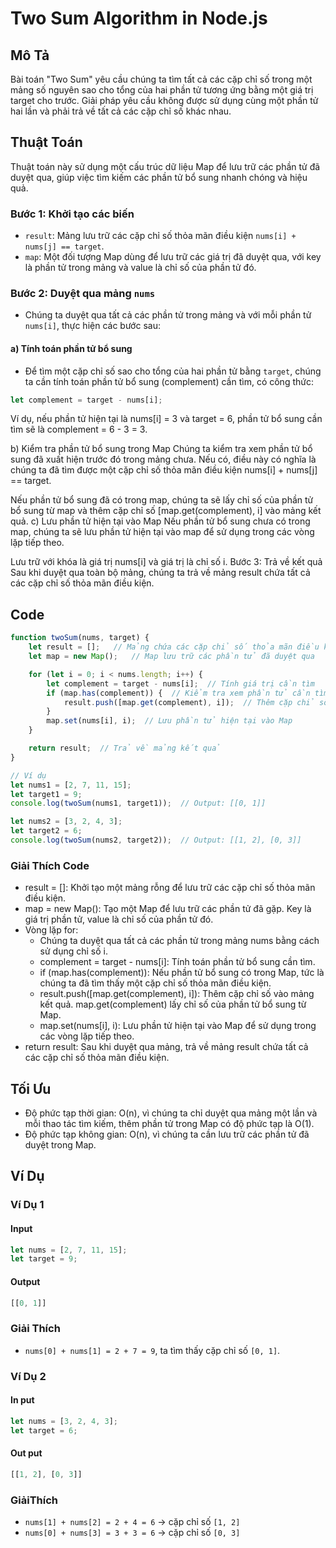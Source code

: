 # Two Sum Algorithm in Node.js

## Mô Tả

Bài toán "Two Sum" yêu cầu chúng ta tìm tất cả các cặp chỉ số trong một mảng số nguyên sao cho tổng của hai phần tử tương ứng bằng một giá trị target cho trước. Giải pháp yêu cầu không được sử dụng cùng một phần tử hai lần và phải trả về tất cả các cặp chỉ số khác nhau.

## Thuật Toán

Thuật toán này sử dụng một cấu trúc dữ liệu Map để lưu trữ các phần tử đã duyệt qua, giúp việc tìm kiếm các phần tử bổ sung nhanh chóng và hiệu quả.

### Bước 1: Khởi tạo các biến

- `result`: Mảng lưu trữ các cặp chỉ số thỏa mãn điều kiện `nums[i] + nums[j] == target`.
- `map`: Một đối tượng Map dùng để lưu trữ các giá trị đã duyệt qua, với key là phần tử trong mảng và value là chỉ số của phần tử đó.

### Bước 2: Duyệt qua mảng `nums`

- Chúng ta duyệt qua tất cả các phần tử trong mảng và với mỗi phần tử `nums[i]`, thực hiện các bước sau:

#### a) Tính toán phần tử bổ sung

- Để tìm một cặp chỉ số sao cho tổng của hai phần tử bằng `target`, chúng ta cần tính toán phần tử bổ sung (complement) cần tìm, có công thức:

```javascript
let complement = target - nums[i];
```

 Ví dụ, nếu phần tử hiện tại là nums[i] = 3 và target = 6, phần tử bổ sung cần tìm sẽ là complement = 6 - 3 = 3.

b) Kiểm tra phần tử bổ sung trong Map
Chúng ta kiểm tra xem phần tử bổ sung đã xuất hiện trước đó trong mảng chưa. Nếu có, điều này có nghĩa là chúng ta đã tìm được một cặp chỉ số thỏa mãn điều kiện nums[i] + nums[j] == target.

Nếu phần tử bổ sung đã có trong map, chúng ta sẽ lấy chỉ số của phần tử bổ sung từ map và thêm cặp chỉ số [map.get(complement), i] vào mảng kết quả.
c) Lưu phần tử hiện tại vào Map
Nếu phần tử bổ sung chưa có trong map, chúng ta sẽ lưu phần tử hiện tại vào map để sử dụng trong các vòng lặp tiếp theo.

Lưu trữ với khóa là giá trị nums[i] và giá trị là chỉ số i.
Bước 3: Trả về kết quả
Sau khi duyệt qua toàn bộ mảng, chúng ta trả về mảng result chứa tất cả các cặp chỉ số thỏa mãn điều kiện.

## Code

```javascript
function twoSum(nums, target) {
    let result = [];   // Mảng chứa các cặp chỉ số thỏa mãn điều kiện
    let map = new Map();   // Map lưu trữ các phần tử đã duyệt qua

    for (let i = 0; i < nums.length; i++) {
        let complement = target - nums[i];  // Tính giá trị cần tìm
        if (map.has(complement)) {  // Kiểm tra xem phần tử cần tìm đã xuất hiện trước đó chưa
            result.push([map.get(complement), i]);  // Thêm cặp chỉ số vào kết quả
        }
        map.set(nums[i], i);  // Lưu phần tử hiện tại vào Map
    }

    return result;  // Trả về mảng kết quả
}

// Ví dụ
let nums1 = [2, 7, 11, 15];
let target1 = 9;
console.log(twoSum(nums1, target1));  // Output: [[0, 1]]

let nums2 = [3, 2, 4, 3];
let target2 = 6;
console.log(twoSum(nums2, target2));  // Output: [[1, 2], [0, 3]]
```

### Giải Thích Code

- result = []: Khởi tạo một mảng rỗng để lưu trữ các cặp chỉ số thỏa mãn điều kiện.
- map = new Map(): Tạo một Map để lưu trữ các phần tử đã gặp. Key là giá trị phần tử, value là chỉ số của phần tử đó.
- Vòng lặp for:
  - Chúng ta duyệt qua tất cả các phần tử trong mảng nums bằng cách sử dụng chỉ số i.
  - complement = target - nums[i]: Tính toán phần tử bổ sung cần tìm.
  - if (map.has(complement)): Nếu phần tử bổ sung có trong Map, tức là chúng ta đã tìm thấy một cặp chỉ số thỏa mãn điều kiện.
  - result.push([map.get(complement), i]): Thêm cặp chỉ số vào mảng kết quả. map.get(complement) lấy chỉ số của phần tử bổ sung từ Map.
  - map.set(nums[i], i): Lưu phần tử hiện tại vào Map để sử dụng trong các vòng lặp tiếp theo.
- return result: Sau khi duyệt qua mảng, trả về mảng result chứa tất cả các cặp chỉ số thỏa mãn điều kiện.

## Tối Ưu

- Độ phức tạp thời gian: O(n), vì chúng ta chỉ duyệt qua mảng một lần và mỗi thao tác tìm kiếm, thêm phần tử trong Map có độ phức tạp là O(1).
- Độ phức tạp không gian: O(n), vì chúng ta cần lưu trữ các phần tử đã duyệt trong Map.

## Ví Dụ

### Ví Dụ 1

#### Input

```javascript
let nums = [2, 7, 11, 15];
let target = 9;
```

#### Output

```javascript
[[0, 1]]
```

### Giải Thích

- `nums[0] + nums[1] = 2 + 7 = 9`, ta tìm thấy cặp chỉ số `[0, 1]`.

### Ví Dụ 2

#### In put

```javascript
let nums = [3, 2, 4, 3];
let target = 6;
```

#### Out put

```javascript
[[1, 2], [0, 3]]
```

### GiảiThích

- `nums[1] + nums[2] = 2 + 4 = 6` → cặp chỉ số `[1, 2]`
- `nums[0] + nums[3] = 3 + 3 = 6` → cặp chỉ số `[0, 3]`
